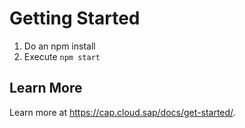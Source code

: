 # Getting Started

1. Do an npm install
2. Execute ```npm start```


## Learn More

Learn more at https://cap.cloud.sap/docs/get-started/.
